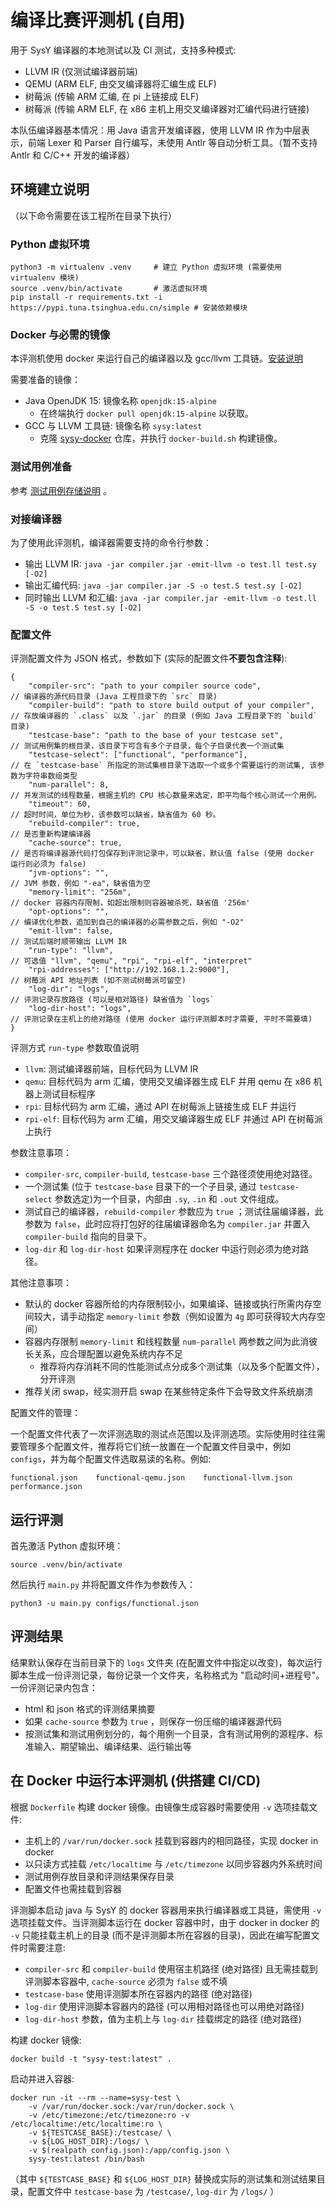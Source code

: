 # 编译比赛评测机 (自用)

用于 SysY 编译器的本地测试以及 CI 测试，支持多种模式:

- LLVM IR (仅测试编译器前端)
- QEMU (ARM ELF, 由交叉编译器将汇编生成 ELF)
- 树莓派 (传输 ARM 汇编, 在 pi 上链接成 ELF)
- 树莓派 (传输 ARM ELF, 在 x86 主机上用交叉编译器对汇编代码进行链接)

本队伍编译器基本情况：用 Java 语言开发编译器，使用 LLVM IR 作为中层表示，前端 Lexer 和 Parser 自行编写，未使用 Antlr 等自动分析工具。（暂不支持 Antlr 和 C/C++ 开发的编译器）

## 环境建立说明

（以下命令需要在该工程所在目录下执行）

### Python 虚拟环境

```shell
python3 -m virtualenv .venv     # 建立 Python 虚拟环境 (需要使用 virtualenv 模块)
source .venv/bin/activate       # 激活虚拟环境
pip install -r requirements.txt -i https://pypi.tuna.tsinghua.edu.cn/simple # 安装依赖模块
```

### Docker 与必需的镜像

本评测机使用 docker 来运行自己的编译器以及 gcc/llvm 工具链。[安装说明](https://docs.docker.com/engine/install/)

需要准备的镜像：

- Java OpenJDK 15: 镜像名称 `openjdk:15-alpine`
  - 在终端执行 `docker pull openjdk:15-alpine` 以获取。
- GCC 与 LLVM 工具链: 镜像名称 `sysy:latest` 
  - 克隆 [sysy-docker](https://github.com/Meow-Twice/sysy-docker) 仓库，并执行 `docker-build.sh` 构建镜像。

### 测试用例准备

参考 [测试用例存储说明](./testcases.md) 。

### 对接编译器

为了使用此评测机，编译器需要支持的命令行参数：

- 输出 LLVM IR: `java -jar compiler.jar -emit-llvm -o test.ll test.sy [-O2]`
- 输出汇编代码: `java -jar compiler.jar -S -o test.S test.sy [-O2]`
- 同时输出 LLVM 和汇编: `java -jar compiler.jar -emit-llvm -o test.ll -S -o test.S test.sy [-O2]`

### 配置文件

评测配置文件为 JSON 格式，参数如下 (实际的配置文件**不要包含注释**):

```jsonc
{
    "compiler-src": "path to your compiler source code",              // 编译器的源代码目录 (Java 工程目录下的 `src` 目录)
    "compiler-build": "path to store build output of your compiler",  // 存放编译器的 `.class` 以及 `.jar` 的目录 (例如 Java 工程目录下的 `build` 目录)
    "testcase-base": "path to the base of your testcase set",         // 测试用例集的根目录，该目录下可含有多个子目录，每个子目录代表一个测试集
    "testcase-select": ["functional", "performance"],                 // 在 `testcase-base` 所指定的测试集根目录下选取一个或多个需要运行的测试集, 该参数为字符串数组类型
    "num-parallel": 8,                                                // 并发测试的线程数量，根据主机的 CPU 核心数量来选定，即平均每个核心测试一个用例。
    "timeout": 60,                                                    // 超时时间，单位为秒，该参数可以缺省，缺省值为 60 秒。
    "rebuild-compiler": true,                                         // 是否重新构建编译器
    "cache-source": true,                                             // 是否将编译器源代码打包保存到评测记录中，可以缺省，默认值 false (使用 docker 运行则必须为 false)
    "jvm-options": "",                                                // JVM 参数，例如 "-ea"，缺省值为空
    "memory-limit": "256m",                                           // docker 容器内存限制，如超出限制则容器被杀死，缺省值 '256m'
    "opt-options": "",                                                // 编译优化参数，追加到自己的编译器的必需参数之后，例如 "-O2"
    "emit-llvm": false,                                               // 测试后端时顺带输出 LLVM IR
    "run-type": "llvm",                                               // 可选值 "llvm", "qemu", "rpi", "rpi-elf", "interpret"
    "rpi-addresses": ["http://192.168.1.2:9000"],                     // 树莓派 API 地址列表 (如不测试树莓派可留空)
    "log-dir": "logs",                                                // 评测记录存放路径 (可以是相对路径) 缺省值为 `logs`
    "log-dir-host": "logs",                                           // 评测记录在主机上的绝对路径 (使用 docker 运行评测脚本时才需要, 平时不需要填)
}
```

评测方式 `run-type` 参数取值说明

- `llvm`: 测试编译器前端，目标代码为 LLVM IR
- `qemu`: 目标代码为 arm 汇编，使用交叉编译器生成 ELF 并用 qemu 在 x86 机器上测试目标程序
- `rpi`: 目标代码为 arm 汇编，通过 API 在树莓派上链接生成 ELF 并运行
- `rpi-elf`: 目标代码为 arm 汇编，用交叉编译器生成 ELF 并通过 API 在树莓派上执行

参数注意事项：

- `compiler-src`, `compiler-build`, `testcase-base` 三个路径须使用绝对路径。
- 一个测试集 (位于 `testcase-base` 目录下的一个子目录, 通过 `testcase-select` 参数选定)为一个目录，内部由 `.sy`, `.in` 和 `.out` 文件组成。
- 测试自己的编译器，`rebuild-compiler` 参数应为 `true` ；测试往届编译器，此参数为 `false`，此时应将打包好的往届编译器命名为 `compiler.jar` 并置入 `compiler-build` 指向的目录下。
- `log-dir` 和 `log-dir-host` 如果评测程序在 docker 中运行则必须为绝对路径。

其他注意事项：

- 默认的 docker 容器所给的内存限制较小，如果编译、链接或执行所需内存空间较大，请手动指定 `memory-limit` 参数（例如设置为 `4g` 即可获得较大内存空间）
- 容器内存限制 `memory-limit` 和线程数量 `num-parallel` 两参数之间为此消彼长关系，应合理配置以避免系统内存不足
  - 推荐将内存消耗不同的性能测试点分成多个测试集（以及多个配置文件），分开评测
- 推荐关闭 swap，经实测开启 swap 在某些特定条件下会导致文件系统崩溃

配置文件的管理：

一个配置文件代表了一次评测选取的测试点范围以及评测选项。实际使用时往往需要管理多个配置文件，推荐将它们统一放置在一个配置文件目录中，例如 `configs`，并为每个配置文件选取易读的名称。例如:

```
functional.json    functional-qemu.json    functional-llvm.json    performance.json
```

## 运行评测

首先激活 Python 虚拟环境：

```
source .venv/bin/activate
```

然后执行 `main.py` 并将配置文件作为参数传入：

```
python3 -u main.py configs/functional.json
```

## 评测结果

结果默认保存在当前目录下的 `logs` 文件夹 (在配置文件中指定以改变)，每次运行脚本生成一份评测记录，每份记录一个文件夹，名称格式为 "启动时间+进程号"。一份评测记录内包含：

- html 和 json 格式的评测结果摘要
- 如果 `cache-source` 参数为 `true` ，则保存一份压缩的编译器源代码
- 按测试集和测试用例划分的，每个用例一个目录，含有测试用例的源程序、标准输入、期望输出、编译结果、运行输出等

## 在 Docker 中运行本评测机 (供搭建 CI/CD)

根据 `Dockerfile` 构建 docker 镜像。由镜像生成容器时需要使用 `-v` 选项挂载文件:

- 主机上的 `/var/run/docker.sock` 挂载到容器内的相同路径，实现 docker in docker
- 以只读方式挂载 `/etc/localtime` 与 `/etc/timezone` 以同步容器内外系统时间
- 测试用例存放目录和评测结果保存目录
- 配置文件也需挂载到容器

评测脚本启动 java 与 SysY 的 docker 容器用来执行编译器或工具链，需使用 `-v` 选项挂载文件。当评测脚本运行在 docker 容器中时，由于 docker in docker 的 `-v` 只能挂载主机上的目录 (而不是评测脚本所在容器的目录)，因此在编写配置文件时需要注意:

- `compiler-src` 和 `compiler-build` 使用宿主机路径 (绝对路径) 且无需挂载到评测脚本容器中, `cache-source` 必须为 `false` 或不填
- `testcase-base` 使用评测脚本所在容器内的路径 (绝对路径)
- `log-dir` 使用评测脚本容器内的路径 (可以用相对路径也可以用绝对路径)
- `log-dir-host` 参数，值为主机上与 `log-dir` 挂载绑定的路径 (绝对路径)

构建 docker 镜像:

```shell
docker build -t "sysy-test:latest" .
```

启动并进入容器:

```shell
docker run -it --rm --name=sysy-test \
    -v /var/run/docker.sock:/var/run/docker.sock \
    -v /etc/timezone:/etc/timezone:ro -v /etc/localtime:/etc/localtime:ro \
    -v ${TESTCASE_BASE}:/testcase/ \
    -v ${LOG_HOST_DIR}:/logs/ \
    -v $(realpath config.json):/app/config.json \
    sysy-test:latest /bin/bash
```

（其中 `${TESTCASE_BASE}` 和 `${LOG_HOST_DIR}` 替换成实际的测试集和测试结果目录，配置文件中 `testcase-base` 为 `/testcase/`, `log-dir` 为 `/logs/` ） 
